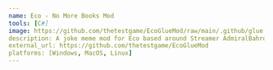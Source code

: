 ```yaml
---
name: Eco - No More Books Mod
tools: [C#]
image: https://github.com/thetestgame/EcoGlueMod/raw/main/.github/glue.png
description: A joke meme mod for Eco based around Streamer AdmiralBahroo's glue panda emotes. Based on the actual scientific nutritional values of elmer's glue
external_url: https://github.com/thetestgame/EcoGlueMod
platforms: [Windows, MacOS, Linux]
---
```

